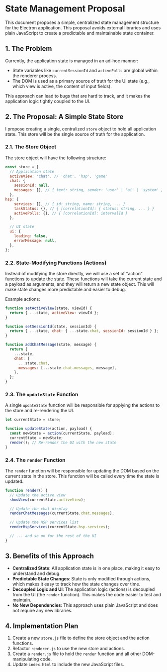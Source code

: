 # State Management Proposal

This document proposes a simple, centralized state management structure for the Electron application. This proposal avoids external libraries and uses plain JavaScript to create a predictable and maintainable state container.

## 1. The Problem

Currently, the application state is managed in an ad-hoc manner:
-   State variables like `currentSessionId` and `activePolls` are global within the renderer process.
-   The DOM is used as a primary source of truth for the UI state (e.g., which view is active, the content of input fields).

This approach can lead to bugs that are hard to track, and it makes the application logic tightly coupled to the UI.

## 2. The Proposal: A Simple State Store

I propose creating a single, centralized `store` object to hold all application state. This store will be the single source of truth for the application.

### 2.1. The Store Object

The store object will have the following structure:

```javascript
const store = {
  // Application state
  activeView: 'chat', // 'chat', 'hsp', 'game'
  chat: {
    sessionId: null,
    messages: [], // { text: string, sender: 'user' | 'ai' | 'system' }
  },
hsp: {
    services: [], // { id: string, name: string, ... }
    taskStatus: {}, // { [correlationId]: { status: string, ... } }
    activePolls: {}, // { [correlationId]: intervalId }
  },

  // UI state
  ui: {
    loading: false,
    errorMessage: null,
  },
};
```

### 2.2. State-Modifying Functions (Actions)

Instead of modifying the store directly, we will use a set of "action" functions to update the state. These functions will take the current state and a payload as arguments, and they will return a new state object. This will make state changes more predictable and easier to debug.

Example actions:

```javascript
function setActiveView(state, viewId) {
  return { ...state, activeView: viewId };
}

function setSessionId(state, sessionId) {
  return { ...state, chat: { ...state.chat, sessionId: sessionId } };
}

function addChatMessage(state, message) {
  return {
    ...state,
    chat: {
      ...state.chat,
      messages: [...state.chat.messages, message],
    },
  };
}
```

### 2.3. The `updateState` Function

A single `updateState` function will be responsible for applying the actions to the store and re-rendering the UI.

```javascript
let currentState = store;

function updateState(action, payload) {
  const newState = action(currentState, payload);
  currentState = newState;
  render(); // Re-render the UI with the new state
}
```

### 2.4. The `render` Function

The `render` function will be responsible for updating the DOM based on the current state in the store. This function will be called every time the state is updated.

```javascript
function render() {
  // Update the active view
  showView(currentState.activeView);

  // Update the chat display
  renderChatMessages(currentState.chat.messages);

  // Update the HSP services list
  renderHspServices(currentState.hsp.services);

  // ... and so on for the rest of the UI
}
```

## 3. Benefits of this Approach

*   **Centralized State**: All application state is in one place, making it easy to understand and debug.
*   **Predictable State Changes**: State is only modified through actions, which makes it easy to track how the state changes over time.
*   **Decoupled Logic and UI**: The application logic (actions) is decoupled from the UI (the `render` function). This makes the code easier to test and maintain.
*   **No New Dependencies**: This approach uses plain JavaScript and does not require any new libraries.

## 4. Implementation Plan

1.  Create a new `store.js` file to define the store object and the action functions.
2.  Refactor `renderer.js` to use the new store and actions.
3.  Create a `render.js` file to hold the `render` function and all other DOM-manipulating code.
4.  Update `index.html` to include the new JavaScript files.
